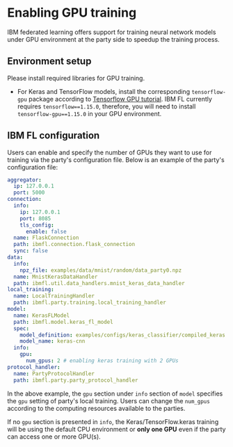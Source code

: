 # Enabling GPU training

IBM federated learning offers support for training neural network models 
under GPU environment at the party side to speedup the training process.

## Environment setup
Please install required libraries for GPU training.
 - For Keras and TensorFlow models, install the corresponding `tensorflow-gpu` package 
 according to [Tensorflow GPU tutorial](https://www.tensorflow.org/install/gpu). 
 IBM FL currently requires `tensorflow==1.15.0`, therefore, 
 you will need to install `tensorflow-gpu==1.15.0` in your GPU environment.

## IBM FL configuration
Users can enable and specify the number of GPUs they want to use for training 
via the party's configuration file. 
Below is an example of the party's configuration file:
```yaml
aggregator:
  ip: 127.0.0.1
  port: 5000
connection:
  info:
    ip: 127.0.0.1
    port: 8085
    tls_config:
      enable: false
  name: FlaskConnection
  path: ibmfl.connection.flask_connection
  sync: false
data:
  info:
    npz_file: examples/data/mnist/random/data_party0.npz
  name: MnistKerasDataHandler
  path: ibmfl.util.data_handlers.mnist_keras_data_handler
local_training:
  name: LocalTrainingHandler
  path: ibmfl.party.training.local_training_handler
model:
  name: KerasFLModel
  path: ibmfl.model.keras_fl_model
  spec:
    model_definition: examples/configs/keras_classifier/compiled_keras.h5
    model_name: keras-cnn
  info:
    gpu:
      num_gpus: 2 # enabling keras training with 2 GPUs
protocol_handler:
  name: PartyProtocolHandler
  path: ibmfl.party.party_protocol_handler
```
In the above example, the `gpu` section under `info` section of `model` specifies 
the `gpu` setting of party's local training. 
Users can change the `num_gpus` according to the computing resources available to the parties.

If no `gpu` section is presented in `info`, the Keras/TensorFlow.keras training will be 
using the default CPU environment or **only one GPU** even if the party can access one or more GPU(s).
